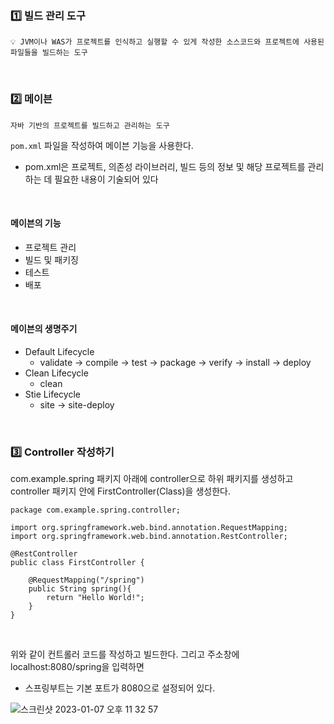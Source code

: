 ### 1️⃣ 빌드 관리 도구
```
💡 JVM이나 WAS가 프로젝트를 인식하고 실행할 수 있게 작성한 소스코드와 프로젝트에 사용된 파일들을 빌드하는 도구
```


<br>


### 2️⃣ 메이븐
```
자바 기반의 프로젝트를 빌드하고 관리하는 도구
```

```pom.xml``` 파일을 작성하여 메이븐 기능을 사용한다.

* pom.xml은 프로젝트, 의존성 라이브러리, 빌드 등의 정보 및 해당 프로젝트를 관리하는 데 필요한 내용이 기술되어 있다


<br>

#### 메이븐의 기능
* 프로젝트 관리 
* 빌드 및 패키징
* 테스트
* 배포


<br>

#### 메이븐의 생명주기

* Default Lifecycle 
  * validate -> compile -> test -> package -> verify -> install -> deploy
* Clean Lifecycle 
  * clean
* Stie Lifecycle
  * site -> site-deploy




<br>


### 3️⃣ Controller 작성하기

com.example.spring 패키지 아래에 controller으로 하위 패키지를 생성하고 controller 패키지 안에 FirstController(Class)을 생성한다.
```
package com.example.spring.controller;

import org.springframework.web.bind.annotation.RequestMapping;
import org.springframework.web.bind.annotation.RestController;

@RestController
public class FirstController {

    @RequestMapping("/spring")
    public String spring(){
        return "Hello World!";
    }
}
```

<br>


위와 같이 컨트롤러 코드를 작성하고 빌드한다.
그리고 주소창에 localhost:8080/spring을 입력하면

* 스프링부트는 기본 포트가 8080으로 설정되어 있다. 

![스크린샷 2023-01-07 오후 11 32 57](https://user-images.githubusercontent.com/72512101/211157951-db3b178e-c353-41ed-8af2-fd0d747df924.png)





